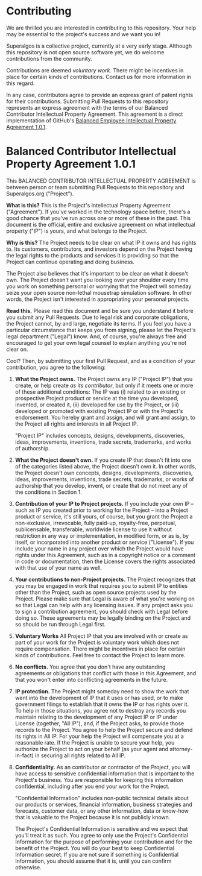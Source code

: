 # Contributing

We are thrilled you are interested in contributing to this repository. Your help may be essential to the project's success and we want you in! 

Superalgos is a collective project, currently at a very early stage. Although this repository is not open source software yet, we do welcome contributions from the community.

Contributions are deemed _voluntary work_. There might be incentives in place for certain kinds of contributions. Contact us for more information in this regard.

In any case, contributors agree to provide an express grant of patent rights for their contributions. Submitting Pull Requests to this repository represents an express agreement with the terms of our Balanced Contributor Intellectual Property Agreement. This agreement is a direct implementation of GitHub's [Balanced Employee Intellectual Property Agreement 1.0.1](https://github.com/github/balanced-employee-ip-agreement/blob/master/Balanced_Employee_IP_Agreement.md).

# Balanced Contributor Intellectual Property Agreement 1.0.1

This BALANCED CONTRIBUTOR INTELLECTUAL PROPERTY AGREEMENT is between person or team submitting Pull Requests to this repository and Superalgos.org ("Project").

**What is this?** This is the Project's Intellectual Property Agreement ("Agreement"). If you've worked in the technology space before, there's a good chance that you've run across one or more of these in the past. This document is the official, entire and exclusive agreement on what intellectual property ("IP") is yours, and what belongs to the Project.

**Why is this?** The Project needs to be clear on what IP it owns and has rights to. Its customers, contributors, and investors depend on the Project having the legal rights to the products and services it is providing so that the Project can continue operating and doing business.

The Project also believes that it's important to be clear on what it doesn't own. The Project doesn't want you looking over your shoulder every time you work on something personal or worrying that the Project will someday seize your open source non-lethal mousetrap simulation software. In other words, the Project isn't interested in appropriating your personal projects.

**Read this.** Please read this document and be sure you understand it before you submit any Pull Requests. Due to legal risk and corporate obligations, the Project cannot, by and large, negotiate its terms. If you feel you have a particular circumstance that keeps you from signing, please let the Project's legal department ("Legal") know. And, of course, you're always free and encouraged to get your own legal counsel to explain anything you're not clear on.

Cool? Then, by submitting your first Pull Request, and as a condition of your contribution, you agree to the following:

1. **What the Project owns.** The Project owns any IP ("Project IP") that you create, or help create _as its contributor_, but only if it meets one or more of these additional conditions: The IP was (i) related to an existing or prospective Project product or service at the time you developed, invented, or created it, (ii) developed for use by the Project, or (iii) developed or promoted with existing Project IP or with the Project's endorsement. You hereby grant and assign, and will grant and assign, to the Project all rights and interests in all Project IP.

   "Project IP" includes concepts, designs, developments, discoveries, ideas, improvements, inventions, trade secrets, trademarks, and works of authorship.

2. **What the Project doesn't own.** If you create IP that doesn't fit into one of the categories listed above, the Project doesn't own it. In other words, the Project doesn't own concepts, designs, developments, discoveries, ideas, improvements, inventions, trade secrets, trademarks, or works of authorship that you develop, invent, or create that do not meet any of the conditions in Section 1. 

3. **Contribution of your IP to Project projects.** If you include your own IP – such as IP you created prior to working for the Project – into a Project product or service, it's still yours, of course, but you grant the Project a non-exclusive, irrevocable, fully paid-up, royalty-free, perpetual, sublicensable, transferable, worldwide license to use it without restriction in any way or implementation, in modified form, or as is, by itself, or incorporated into another product or service ("License"). If you include your name in any project over which the Project would have rights under this Agreement, such as in a copyright notice or a comment in code or documentation, then the License covers the rights associated with that use of your name as well.

4. **Your contributions to non-Project projects.** The Project recognizes that you may be engaged in work that requires you to submit IP to entities other than the Project, such as open source projects used by the Project. Please make sure that Legal is aware of what you're working on so that Legal can help with any licensing issues. If any project asks you to sign a contribution agreement, you should check with Legal before doing so. These agreements may be legally binding on the Project and so should be run through Legal first.

5. **Voluntary Works** All Project IP that you are involved with or create as part of your work for the Project is voluntary work which does not require compensation. There might be incentives in place for certain kinds of contributions. Feel free to contact the Project to learn more.

6. **No conflicts.** You agree that you don't have any outstanding agreements or obligations that conflict with those in this Agreement, and that you won't enter into conflicting agreements in the future.

7. **IP protection.** The Project might someday need to show the work that went into the development of IP that it uses or has used, or to make government filings to establish that it owns the IP or has rights over it. To help in those situations, you agree not to destroy any records you maintain relating to the development of any Project IP or IP under License (together, "All IP"), and, if the Project asks, to provide those records to the Project. You agree to help the Project secure and defend its rights in All IP. For your help the Project will compensate you at a reasonable rate. If the Project is unable to secure your help, you authorize the Project to act on your behalf (as your agent and attorney-in-fact) in securing all rights related to All IP.

8. **Confidentiality.** As an contributor or contractor of the Project, you will have access to sensitive confidential information that is important to the Project's business. You are responsible for keeping this information confidential, including after you end your work for the Project.

   "Confidential Information" includes non-public technical details about our products or services, financial information, business strategies and forecasts, customer data, or any other information, data or know-how that is valuable to the Project because it is not publicly known.

   The Project's Confidential Information is sensitive and we expect that you'll treat it as such. You agree to only use the Project's Confidential Information for the purpose of performing your contribution and for the benefit of the Project. You will do your best to keep Confidential Information secret. If you are not sure if something is Confidential Information, you should assume that it is, until you can confirm otherwise.